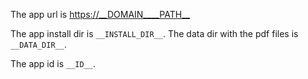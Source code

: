 The app url is <https://__DOMAIN____PATH__>

The app install dir is `__INSTALL_DIR__`. The data dir with the pdf files is `__DATA_DIR__`.

The app id is `__ID__`.
